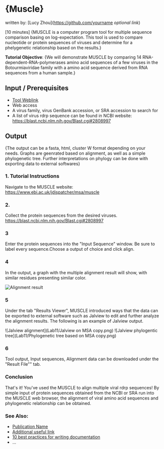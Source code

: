 # {Muscle}
written by: [Lucy Zhou](https://github.com/yourname *optional link*)

[10 minutes] {MUSCLE is a computer program tool for multiple sequence comparison basing on log-expectation. This tool is used to compare nucleotide or protein sequences of viruses and determine for a phelygenetic relationship based on the results.}

**Tutorial Objective**: {We will demonstrate MUSCLE by comparing 14 RNA-dependent-RNA-polymerases amino acid sequences of a few viruses in the Botourmiaviridae family with a amino acid sequence derived from RNA sequences from a human sample.}

## Input / Prerequisites
- [Tool Weblink](https://www.ebi.ac.uk/jdispatcher/msa/muscle) 
- Web access
- A virus family, virus GenBank accession, or SRA accession to search for
- A list of virus rdrp sequence can be found in NCBI website: https://blast.ncbi.nlm.nih.gov/Blast.cgi#2808997 


## Output

{The output can be a fasta, html, cluster W format depending on your needs. Graphs are geenrated based on alignment, as well as a simple phylogenetic tree. Further interpretations on phylogy can be done with exporting data to external softwares}

### 1. Tutorial Instructions
Navigate to the MUSCLE website: https://www.ebi.ac.uk/jdispatcher/msa/muscle

### 2.
Collect the protein sequences from the desired viruses. 
https://blast.ncbi.nlm.nih.gov/Blast.cgi#2808997 

### 3
Enter the protein sequences into the "Input Sequence" window. Be sure to label every sequence.Choose a output of choice and click align. 

### 4
In the output, a graph with the multiple alignment result will show, with similar residues presenting similar color. 

![Alignment result](Lab11/Step4.png)

### 5
Under the tab "Results Viewer", MUSCLE introduced ways that the data can be exported to external software such as Jalview to edit and further analyze the alignment results. The following is an example of Jalview output. 

![Jalview alignment](Lab11/Jalview on MSA copy.png)
![Jalview phylogentic tree](Lab11/Phylogenetic tree based on MSA copy.png)

### 6
Tool output, Input sequences, Alignment data can be downloaded under the "Result File"" tab. 

### Conclusion

That's it! You've used the MUSCLE to align multiple viral rdrp sequences!
By simple input of protein sequences obtained from the NCBI or SRA run into the MUSCLE web browser, the alignment of viral amino acid sequences and phylogenetic relationship can be obtained.

### See Also:

- [Publication Name](https://www.nature.com/articles/s41586-021-04332-2)
- [Additional useful link](https://web.archive.org/web/19991128125537/http://www.geocities.com/Heartland/Bluffs/4157/hampdance.html)
- [10 best practices for writing documentation](https://www.grammarly.com/blog/developer/10-best-practices-writing-documentation/)
- ...